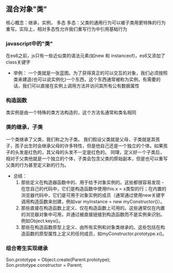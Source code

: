 ## 混合对象"类"
核心概念：继承，实例， 多态
多态：父类的通用行为可以被子类用更特殊的行为重写。实际上，相对多态性允许我们重写行为中引用基础行为

### javascript中的"类"
在es6之前，js只有一些近似类的语法元素(如new 和 instanceof)，es6又添加了class关键字


- 举例：
一个类就是一张蓝图。为了获得真正的可以交互的对象，我们必须按照类来建造(也可以说实例化)一个东西，这个东西通常被称为实例，有需要的话，我们可以直接在实例上调用方法并访问其所有公有数据属性

### 构造函数
类实例是由一个特殊的类方法构造的，这个方法名通常和类名相同

### 类的继承，子类
一个类继承了父类，我们称之为子类。
我们假设父类就是父母，子类就是其孩子，孩子出生时会继承父母的许多特性，但是他自己还是一个独立的个体。如果孩子的头发是红色的，其父母的头发不一定是红色的。
同理，定义好一个子类后，相对于父类他就是一个独立的个体，子类会包含父类的原始副本，但是也可以重写父类的行为甚至定义新的行为。

- 总结：
  1. 那些定义在构造器函数中的、用于给予对象实例的。这些都很容易发现 - 在您自己的代码中，它们是构造函数中使用this.x = x类型的行；在内置的浏览器代码中，它们是可用于对象实例的成员（通常通过使用new关键字调用构造函数来创建，例如var myInstance = new myConstructor()）。
  2. 那些直接在构造函数上定义、仅在构造函数上可用的。这些通常仅在内置的浏览器对象中可用，并通过被直接链接到构造函数而不是实例来识别。 例如Object.keys()。
  3. 那些在构造函数原型上定义、由所有实例和对象类继承的。这些包括在构造函数的原型属性上定义的任何成员，如myConstructor.prototype.x()。

### 组合寄生实现继承
Son.prototype = Object.create(Parent.prototype);
Son.prototype.constructor = Parent;

